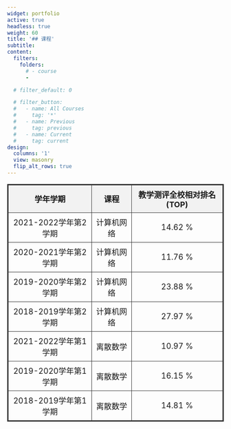 ```yaml
---
widget: portfolio
active: true
headless: true
weight: 60
title: '## 课程'
subtitle:
content:
  filters:
    folders:
      # - course
      -

  # filter_default: 0

  # filter_button:
  #   - name: All Courses
  #     tag: '*'
  #   - name: Previous
  #     tag: previous
  #   - name: Current
  #     tag: current
design:
  columns: '1'
  view: masonry
  flip_alt_rows: true
---
```


| 学年学期               | 课程       | 教学测评全校相对排名(TOP) |
|-----------------------|------------|------------------|
| 2021-2022学年第2学期 | 计算机网络 | 14.62 %          |
| 2020-2021学年第2学期 | 计算机网络 | 11.76 %          |
| 2019-2020学年第2学期 | 计算机网络 | 23.88 %          |
| 2018-2019学年第2学期 | 计算机网络 | 27.97 %          |
| 2021-2022学年第1学期 | 离散数学   | 10.97 %          |
| 2019-2020学年第1学期 | 离散数学   | 16.15 %          |
| 2018-2019学年第1学期 | 离散数学   | 14.81 %          |


<style>
  table {
    border-collapse: collapse;
    width: 100%;
    border: 2px solid #333; /* 表格边框 */
    font-size: 18px;
  }

  th, td {
    border: 1px solid #333; /* 单元格边框 */
    padding: 8px; /* 单元格内边距 */
    text-align: center; /* 文本左对齐 */
  }

  th {
    background-color: #f2f2f2; /* 表头背景色 */
  }
</style>

